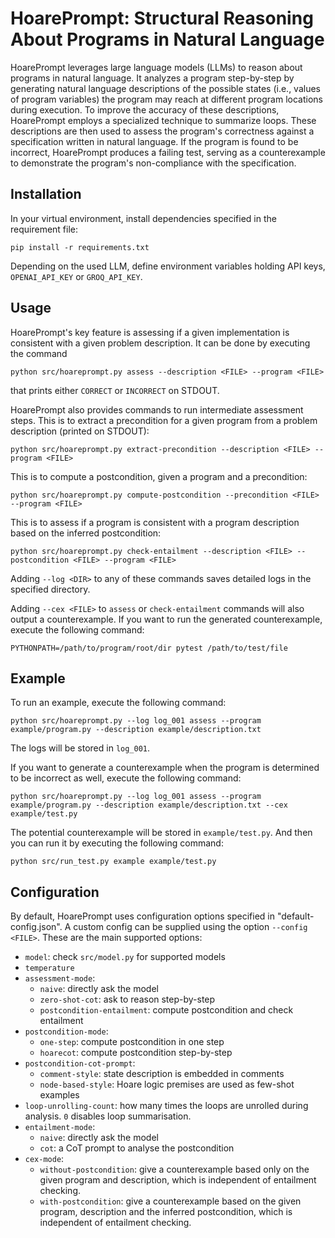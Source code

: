 # HoarePrompt: Structural Reasoning About Programs in Natural Language

HoarePrompt leverages large language models (LLMs) to reason about programs in natural language. It analyzes a program step-by-step by generating natural language descriptions of the possible states (i.e., values of program variables) the program may reach at different program locations during execution. To improve the accuracy of these descriptions, HoarePrompt employs a specialized technique to summarize loops. These descriptions are then used to assess the program's correctness against a specification written in natural language. If the program is found to be incorrect, HoarePrompt produces a failing test, serving as a counterexample to demonstrate the program's non-compliance with the specification.

## Installation

In your virtual environment, install dependencies specified in the requirement file:

    pip install -r requirements.txt
    
Depending on the used LLM, define environment variables holding API keys, `OPENAI_API_KEY` or `GROQ_API_KEY`.

## Usage

HoarePrompt's key feature is assessing if a given implementation is consistent with a given problem description. It can be done by executing the command

    python src/hoareprompt.py assess --description <FILE> --program <FILE>
    
that prints either `CORRECT` or `INCORRECT` on STDOUT.
    
HoarePrompt also provides commands to run intermediate assessment steps. This is to extract a precondition for a given program from a problem description (printed on STDOUT):

    python src/hoareprompt.py extract-precondition --description <FILE> --program <FILE>
        
This is to compute a postcondition, given a program and a precondition:

    python src/hoareprompt.py compute-postcondition --precondition <FILE> --program <FILE> 

This is to assess if a program is consistent with a program description based on the inferred postcondition:

    python src/hoareprompt.py check-entailment --description <FILE> --postcondition <FILE> --program <FILE> 
    
Adding `--log <DIR>` to any of these commands saves detailed logs in the specified directory.

Adding `--cex <FILE>` to `assess` or `check-entailment` commands will also output a counterexample. If you want to run the generated counterexample, execute the following command:

    PYTHONPATH=/path/to/program/root/dir pytest /path/to/test/file

## Example

To run an example, execute the following command:

    python src/hoareprompt.py --log log_001 assess --program example/program.py --description example/description.txt
    
The logs will be stored in `log_001`.

If you want to generate a counterexample when the program is determined to be incorrect as well, execute the following command:

    python src/hoareprompt.py --log log_001 assess --program example/program.py --description example/description.txt --cex example/test.py

The potential counterexample will be stored in `example/test.py`. And then you can run it by executing the following command:

    python src/run_test.py example example/test.py

## Configuration

By default, HoarePrompt uses configuration options specified in "default-config.json". A custom config can be supplied using the option `--config <FILE>`. These are the main supported options:

- `model`: check `src/model.py` for supported models
- `temperature`
- `assessment-mode`:
  - `naive`: directly ask the model
  - `zero-shot-cot`: ask to reason step-by-step
  - `postcondition-entailment`: compute postcondition and check entailment
- `postcondition-mode`:
  - `one-step`: compute postcondition in one step
  - `hoarecot`: compute postcondition step-by-step
- `postcondition-cot-prompt`:
  - `comment-style`: state description is embedded in comments
  - `node-based-style`: Hoare logic premises are used as few-shot examples
- `loop-unrolling-count`: how many times the loops are unrolled during analysis. `0` disables loop summarisation.
- `entailment-mode`:
  - `naive`: directly ask the model
  - `cot`: a CoT prompt to analyse the postcondition
- `cex-mode`:
  - `without-postcondition`: give a counterexample based only on the given program and description, which is independent of entailment checking.
  - `with-postcondition`: give a counterexample based on the given program, description and the inferred postcondition, which is independent of entailment checking.
